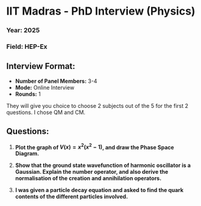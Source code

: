 # IIT Madras - PhD Interview (Physics)

###  Year: 2025
###  Field: HEP-Ex

## Interview Format:
- **Number of Panel Members:** 3-4  
- **Mode:** Online Interview  
- **Rounds:** 1 

They will give you choice to choose 2 subjects out of the 5 for the first 2 questions. I chose QM and CM.

## Questions:
1. **Plot the graph of $V(x)=x^2(x^2-1)$, and draw the Phase Space Diagram.**

2. **Show that the ground state wavefunction of harmonic oscillator is a Gaussian. Explain the number operator, and also derive the normalisation of the creation and annihilation operators.**

2. **I was given a particle decay equation and asked to find the quark contents of the different particles involved.** 

